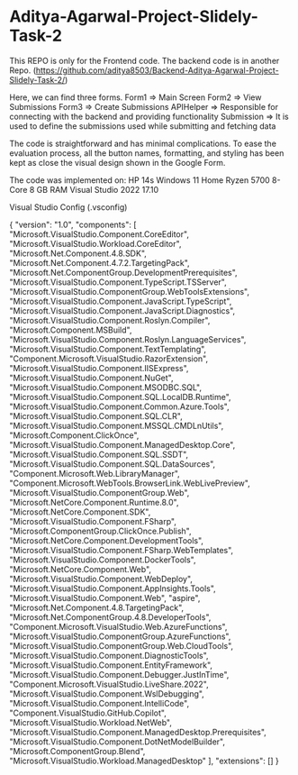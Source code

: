 # Aditya-Agarwal-Project-Slidely-Task-2

This REPO is only for the Frontend code. The backend code is in another Repo. (https://github.com/aditya8503/Backend-Aditya-Agarwal-Project-Slidely-Task-2/)

Here, we can find three forms.
Form1 => Main Screen
Form2  => View Submissions
Form3  => Create Submissions
APIHelper => Responsible for connecting with the backend and providing functionality
Submission => It is used to define the submissions used while submitting and fetching data


The code is straightforward and has minimal complications. To ease the evaluation process, all the button names, formatting, and styling has been kept as close the visual design shown in the Google Form.






The code was implemented on:
HP 14s Windows 11 Home
Ryzen 5700 8-Core
8 GB RAM
Visual Studio 2022 17.10


Visual Studio Config (.vsconfig)


{
  "version": "1.0",
  "components": [
    "Microsoft.VisualStudio.Component.CoreEditor",
    "Microsoft.VisualStudio.Workload.CoreEditor",
    "Microsoft.Net.Component.4.8.SDK",
    "Microsoft.Net.Component.4.7.2.TargetingPack",
    "Microsoft.Net.ComponentGroup.DevelopmentPrerequisites",
    "Microsoft.VisualStudio.Component.TypeScript.TSServer",
    "Microsoft.VisualStudio.ComponentGroup.WebToolsExtensions",
    "Microsoft.VisualStudio.Component.JavaScript.TypeScript",
    "Microsoft.VisualStudio.Component.JavaScript.Diagnostics",
    "Microsoft.VisualStudio.Component.Roslyn.Compiler",
    "Microsoft.Component.MSBuild",
    "Microsoft.VisualStudio.Component.Roslyn.LanguageServices",
    "Microsoft.VisualStudio.Component.TextTemplating",
    "Component.Microsoft.VisualStudio.RazorExtension",
    "Microsoft.VisualStudio.Component.IISExpress",
    "Microsoft.VisualStudio.Component.NuGet",
    "Microsoft.VisualStudio.Component.MSODBC.SQL",
    "Microsoft.VisualStudio.Component.SQL.LocalDB.Runtime",
    "Microsoft.VisualStudio.Component.Common.Azure.Tools",
    "Microsoft.VisualStudio.Component.SQL.CLR",
    "Microsoft.VisualStudio.Component.MSSQL.CMDLnUtils",
    "Microsoft.Component.ClickOnce",
    "Microsoft.VisualStudio.Component.ManagedDesktop.Core",
    "Microsoft.VisualStudio.Component.SQL.SSDT",
    "Microsoft.VisualStudio.Component.SQL.DataSources",
    "Component.Microsoft.Web.LibraryManager",
    "Component.Microsoft.WebTools.BrowserLink.WebLivePreview",
    "Microsoft.VisualStudio.ComponentGroup.Web",
    "Microsoft.NetCore.Component.Runtime.8.0",
    "Microsoft.NetCore.Component.SDK",
    "Microsoft.VisualStudio.Component.FSharp",
    "Microsoft.ComponentGroup.ClickOnce.Publish",
    "Microsoft.NetCore.Component.DevelopmentTools",
    "Microsoft.VisualStudio.Component.FSharp.WebTemplates",
    "Microsoft.VisualStudio.Component.DockerTools",
    "Microsoft.NetCore.Component.Web",
    "Microsoft.VisualStudio.Component.WebDeploy",
    "Microsoft.VisualStudio.Component.AppInsights.Tools",
    "Microsoft.VisualStudio.Component.Web",
    "aspire",
    "Microsoft.Net.Component.4.8.TargetingPack",
    "Microsoft.Net.ComponentGroup.4.8.DeveloperTools",
    "Component.Microsoft.VisualStudio.Web.AzureFunctions",
    "Microsoft.VisualStudio.ComponentGroup.AzureFunctions",
    "Microsoft.VisualStudio.ComponentGroup.Web.CloudTools",
    "Microsoft.VisualStudio.Component.DiagnosticTools",
    "Microsoft.VisualStudio.Component.EntityFramework",
    "Microsoft.VisualStudio.Component.Debugger.JustInTime",
    "Component.Microsoft.VisualStudio.LiveShare.2022",
    "Microsoft.VisualStudio.Component.WslDebugging",
    "Microsoft.VisualStudio.Component.IntelliCode",
    "Component.VisualStudio.GitHub.Copilot",
    "Microsoft.VisualStudio.Workload.NetWeb",
    "Microsoft.VisualStudio.Component.ManagedDesktop.Prerequisites",
    "Microsoft.VisualStudio.Component.DotNetModelBuilder",
    "Microsoft.ComponentGroup.Blend",
    "Microsoft.VisualStudio.Workload.ManagedDesktop"
  ],
  "extensions": []
}
